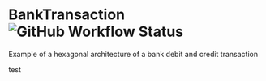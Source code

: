 # BankTransaction ![GitHub Workflow Status](https://img.shields.io/github/workflow/status/robertosfill/wsc-facturasacreedoresiop/dev)
Example of a hexagonal architecture of a bank debit and credit transaction

test